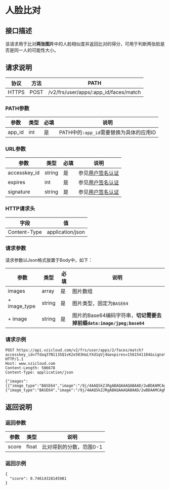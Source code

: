 # 人脸比对

## 接口描述

该请求用于比对**两张图片**中的人脸相似度并返回比对的得分，可用于判断两张脸是否是同一人的可能性大小。

## 请求说明

协议 | 方法 | PATH 
---|---|---
HTTPS | POST | /v2/frs/user/apps/:app_id/faces/match

### PATH参数

参数 | 类型 | 必填 | 说明
---|---|---|---
app_id | int | 是 | PATH中的`:app_id`需要替换为具体的应用ID

### URL参数

参数 | 类型 | 必填 | 说明
---|---|---|---
accesskey_id | string | 是 | 参见[用户签名认证](/SIGNATURE.md)
expires | int | 是 | 参见[用户签名认证](/SIGNATURE.md)
signature | string | 是 | 参见[用户签名认证](/SIGNATURE.md)

### HTTP请求头

字段 | 值
---|---
Content-Type | application/json

### 请求参数

请求参数以Json格式放置于Body中，如下：

参数 | 类型 | 必填 | 说明 
---|---|---|---
images | array | 是 | 图片数组
+ image_type | string | 是 | 图片类型，固定为`BASE64`
+ image | string | 是 | 图片的Base64编码字符串，**切记需要去掉前缀`data:image/jpeg;base64`**

### 请求示例

```
POST https://api.vzicloud.com/v2/frs/user/apps/2/faces/match?accesskey_id=7fdaq37N1135Q1vK2e503HaLYXd1qVj4&expires=1561541184&signature=mF28sM7%2Fv5arqt4gRO7XLipdKDM%3D HTTP/1.1
Host: www.vzicloud.com
Content-Length: 586678
Content-Type: application/json

{"images":[{"image_type":"BASE64","image":"/9j/4AAQSkZJRgABAQAAAQABAAD/2wBDAAMCAgMCAgMDAw..."},{"image_type":"BASE64","image":"/9j/4AAQSkZJRgABAQAAAQABAAD/2wBDAAMCAgMCAgMDAw..."}]}
```

## 返回说明

### 返回参数

参数 | 类型 | 说明
---|---|---
score | float | 比对得到的分数，范围0-1

### 返回示例

```
{
  "score": 0.74614328145981
}
```